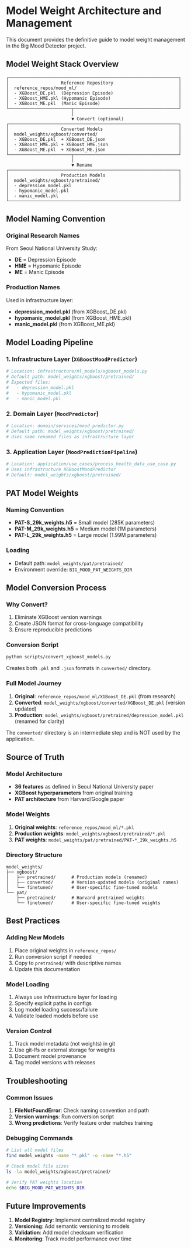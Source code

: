 # Model Weight Architecture and Management

This document provides the definitive guide to model weight management in the Big Mood Detector project.

## Model Weight Stack Overview

```
┌─────────────────────────────────────────────────────────────────┐
│                    Reference Repository                         │
│  reference_repos/mood_ml/                                       │
│  - XGBoost_DE.pkl  (Depression Episode)                         │
│  - XGBoost_HME.pkl (Hypomanic Episode)                          │
│  - XGBoost_ME.pkl  (Manic Episode)                              │
└────────────────────────┬────────────────────────────────────────┘
                         │
                         ▼ Convert (optional)
┌─────────────────────────────────────────────────────────────────┐
│                    Converted Models                             │
│  model_weights/xgboost/converted/                               │
│  - XGBoost_DE.pkl  + XGBoost_DE.json                            │
│  - XGBoost_HME.pkl + XGBoost_HME.json                           │
│  - XGBoost_ME.pkl  + XGBoost_ME.json                            │
└────────────────────────┬────────────────────────────────────────┘
                         │
                         ▼ Rename
┌─────────────────────────────────────────────────────────────────┐
│                    Production Models                            │
│  model_weights/xgboost/pretrained/                              │
│  - depression_model.pkl                                         │
│  - hypomanic_model.pkl                                          │
│  - manic_model.pkl                                              │
└─────────────────────────────────────────────────────────────────┘
```

## Model Naming Convention

### Original Research Names
From Seoul National University Study:
- **DE** = Depression Episode
- **HME** = Hypomanic Episode  
- **ME** = Manic Episode

### Production Names
Used in infrastructure layer:
- **depression_model.pkl** (from XGBoost_DE.pkl)
- **hypomanic_model.pkl** (from XGBoost_HME.pkl)
- **manic_model.pkl** (from XGBoost_ME.pkl)

## Model Loading Pipeline

### 1. Infrastructure Layer (`XGBoostMoodPredictor`)
```python
# Location: infrastructure/ml_models/xgboost_models.py
# Default path: model_weights/xgboost/pretrained/
# Expected files:
#   - depression_model.pkl
#   - hypomanic_model.pkl
#   - manic_model.pkl
```

### 2. Domain Layer (`MoodPredictor`)
```python
# Location: domain/services/mood_predictor.py
# Default path: model_weights/xgboost/pretrained/
# Uses same renamed files as infrastructure layer
```

### 3. Application Layer (`MoodPredictionPipeline`)
```python
# Location: application/use_cases/process_health_data_use_case.py
# Uses infrastructure XGBoostMoodPredictor
# Default: model_weights/xgboost/pretrained/
```

## PAT Model Weights

### Naming Convention
- **PAT-S_29k_weights.h5** = Small model (285K parameters)
- **PAT-M_29k_weights.h5** = Medium model (1M parameters)
- **PAT-L_29k_weights.h5** = Large model (1.99M parameters)

### Loading
- Default path: `model_weights/pat/pretrained/`
- Environment override: `BIG_MOOD_PAT_WEIGHTS_DIR`

## Model Conversion Process

### Why Convert?
1. Eliminate XGBoost version warnings
2. Create JSON format for cross-language compatibility
3. Ensure reproducible predictions

### Conversion Script
```bash
python scripts/convert_xgboost_models.py
```

Creates both `.pkl` and `.json` formats in `converted/` directory.

### Full Model Journey
1. **Original**: `reference_repos/mood_ml/XGBoost_DE.pkl` (from research)
2. **Converted**: `model_weights/xgboost/converted/XGBoost_DE.pkl` (version updated)
3. **Production**: `model_weights/xgboost/pretrained/depression_model.pkl` (renamed for clarity)

The `converted/` directory is an intermediate step and is NOT used by the application.

## Source of Truth

### Model Architecture
- **36 features** as defined in Seoul National University paper
- **XGBoost hyperparameters** from original training
- **PAT architecture** from Harvard/Google paper

### Model Weights
1. **Original weights**: `reference_repos/mood_ml/*.pkl`
2. **Production weights**: `model_weights/xgboost/pretrained/*.pkl`
3. **PAT weights**: `model_weights/pat/pretrained/PAT-*_29k_weights.h5`

### Directory Structure
```
model_weights/
├── xgboost/
│   ├── pretrained/      # Production models (renamed)
│   ├── converted/       # Version-updated models (original names)
│   └── finetuned/       # User-specific fine-tuned models
└── pat/
    ├── pretrained/      # Harvard pretrained weights
    └── finetuned/       # User-specific fine-tuned weights
```

## Best Practices

### Adding New Models
1. Place original weights in `reference_repos/`
2. Run conversion script if needed
3. Copy to `pretrained/` with descriptive names
4. Update this documentation

### Model Loading
1. Always use infrastructure layer for loading
2. Specify explicit paths in configs
3. Log model loading success/failure
4. Validate loaded models before use

### Version Control
1. Track model metadata (not weights) in git
2. Use git-lfs or external storage for weights
3. Document model provenance
4. Tag model versions with releases

## Troubleshooting

### Common Issues
1. **FileNotFoundError**: Check naming convention and path
2. **Version warnings**: Run conversion script
3. **Wrong predictions**: Verify feature order matches training

### Debugging Commands
```bash
# List all model files
find model_weights -name "*.pkl" -o -name "*.h5"

# Check model file sizes
ls -la model_weights/xgboost/pretrained/

# Verify PAT weights location
echo $BIG_MOOD_PAT_WEIGHTS_DIR
```

## Future Improvements

1. **Model Registry**: Implement centralized model registry
2. **Versioning**: Add semantic versioning to models
3. **Validation**: Add model checksum verification
4. **Monitoring**: Track model performance over time